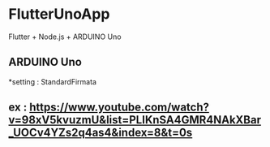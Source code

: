 # FlutterUnoApp
Flutter  + Node.js + ARDUINO Uno
  
  
## ARDUINO Uno
*setting : StandardFirmata 


## ex : https://www.youtube.com/watch?v=98xV5kvuzmU&list=PLIKnSA4GMR4NAkXBar_UOCv4YZs2q4as4&index=8&t=0s
